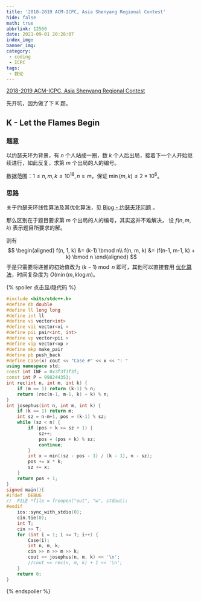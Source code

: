 ```yaml
---
title: '2018-2019 ACM-ICPC, Asia Shenyang Regional Contest'
hide: false
math: true
abbrlink: 12560
date: 2021-09-01 20:28:07
index_img:
banner_img:
category:
 - coding
 - ICPC
tags:
 - 数论
---
```


[2018-2019 ACM-ICPC, Asia Shenyang Regional Contest](https://codeforces.ml/gym/101955)

先开坑，因为做了下 K 题。

## K - Let the Flames Begin

### 题意

以约瑟夫环为背景，有 $n$ 个人站成一圈，数 $k$ 个人后出局，接着下一个人开始继续进行，如此反复，求第 $m$ 个出局的人的编号。

数据范围：$1\leqslant n, m, k\leqslant 10^{18}, n\geqslant m$，保证 $\min(m, k) \leqslant 2\times 10^6$。

### 思路

关于约瑟夫环线性算法及其优化算法，见 [Blog - 约瑟夫环问题](/posts/7922/) 。

那么区别在于题目要求第 $m$ 个出局的人的编号，其实这并不难解决， 设 $f(n, m, k)$ 表示题目所要求的解。

则有 
$$
\begin{aligned}
f(n, 1, k) &= (k-1) \bmod n\\
f(n, m, k) &= (f(n-1, m-1, k) + k) \bmod n
\end{aligned}
$$
于是只需要将递推的初始值改为 $(k-1)\bmod n$ 即可，其他可以直接套用 [优化算法](/posts/7922/#优化)，时间复杂度为 $O(\min(m, k\log m)$。

{% spoiler 点击显/隐代码 %}
```c++
#include <bits/stdc++.h>
#define db double
#define ll long long
#define int ll
#define vi vector<int>
#define vii vector<vi >
#define pii pair<int, int>
#define vp vector<pii >
#define vip vector<vp >
#define mkp make_pair
#define pb push_back
#define Case(x) cout << "Case #" << x << ": "
using namespace std;
const int INF = 0x3f3f3f3f;
const int P = 998244353;
int rec(int n, int m, int k) {
	if (m == 1) return (k-1) % n;
	return (rec(n-1, m-1, k) + k) % n;
}
int josephus(int n, int m, int k) {
	if (k == 1) return m;
	int sz = n-m+1, pos = (k-1) % sz;
	while (sz < n) {
		if (pos + k >= sz + 1) {
			sz++;
			pos = (pos + k) % sz;
			continue;
		}
		int x = min((sz - pos - 1) / (k - 1), n - sz);
		pos += x * k;
		sz += x;
	}
	return pos + 1;
}
signed main(){
#ifdef _DEBUG
//	FILE *file = freopen("out", "w", stdout);
#endif
	ios::sync_with_stdio(0);
	cin.tie(0);
	int T;
	cin >> T;
	for (int i = 1; i <= T; i++) {
		Case(i);
		int n, m, k;
		cin >> n >> m >> k;
		cout << josephus(n, m, k) << '\n';
		//cout << rec(n, m, k) + 1 << '\n';
	}
	return 0;
}
```
{% endspoiler %}
